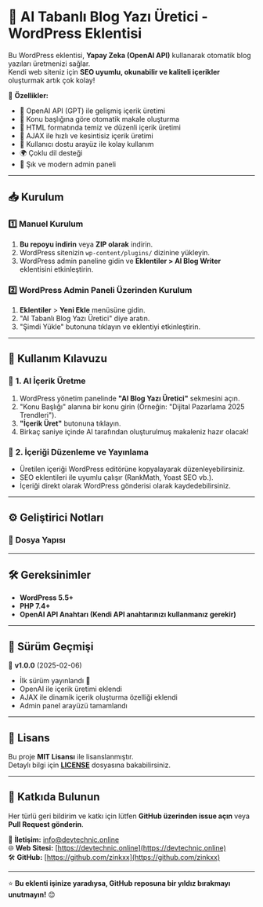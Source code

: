 # 📜 AI Tabanlı Blog Yazı Üretici - WordPress Eklentisi

Bu WordPress eklentisi, **Yapay Zeka (OpenAI API)** kullanarak otomatik blog yazıları üretmenizi sağlar.  
Kendi web siteniz için **SEO uyumlu, okunabilir ve kaliteli içerikler** oluşturmak artık çok kolay!  

🚀 **Özellikler:**
- 🧠 OpenAI API (GPT) ile gelişmiş içerik üretimi  
- 🎯 Konu başlığına göre otomatik makale oluşturma  
- 📝 HTML formatında temiz ve düzenli içerik üretimi  
- 🔄 AJAX ile hızlı ve kesintisiz içerik üretimi  
- 📌 Kullanıcı dostu arayüz ile kolay kullanım  
- 🌍 Çoklu dil desteği  
- 🎨 Şık ve modern admin paneli  

---

## 📥 **Kurulum**

### 1️⃣ **Manuel Kurulum**  
1. **Bu repoyu indirin** veya **ZIP olarak** indirin.  
2. WordPress sitenizin `wp-content/plugins/` dizinine yükleyin.  
3. WordPress admin paneline gidin ve **Eklentiler > AI Blog Writer** eklentisini etkinleştirin.  

### 2️⃣ **WordPress Admin Paneli Üzerinden Kurulum**  
1. **Eklentiler** > **Yeni Ekle** menüsüne gidin.  
2. "AI Tabanlı Blog Yazı Üretici" diye aratın.  
3. "Şimdi Yükle" butonuna tıklayın ve eklentiyi etkinleştirin.  

---

## 🚀 **Kullanım Kılavuzu**  

### 🔹 **1. AI İçerik Üretme**  
1. WordPress yönetim panelinde **"AI Blog Yazı Üretici"** sekmesini açın.  
2. "Konu Başlığı" alanına bir konu girin (Örneğin: "Dijital Pazarlama 2025 Trendleri").  
3. **"İçerik Üret"** butonuna tıklayın.  
4. Birkaç saniye içinde AI tarafından oluşturulmuş makaleniz hazır olacak!  

### 🔹 **2. İçeriği Düzenleme ve Yayınlama**  
- Üretilen içeriği WordPress editörüne kopyalayarak düzenleyebilirsiniz.  
- SEO eklentileri ile uyumlu çalışır (RankMath, Yoast SEO vb.).  
- İçeriği direkt olarak WordPress gönderisi olarak kaydedebilirsiniz.  

---

## ⚙ **Geliştirici Notları**

### 📂 **Dosya Yapısı**


---

## 🛠 **Gereksinimler**
- **WordPress 5.5+**  
- **PHP 7.4+**  
- **OpenAI API Anahtarı (Kendi API anahtarınızı kullanmanız gerekir)**  

---

## 📌 **Sürüm Geçmişi**
🔹 **v1.0.0** (2025-02-06)  
- İlk sürüm yayınlandı 🎉  
- OpenAI ile içerik üretimi eklendi  
- AJAX ile dinamik içerik oluşturma özelliği eklendi  
- Admin panel arayüzü tamamlandı  

---

## 📝 **Lisans**
Bu proje **MIT Lisansı** ile lisanslanmıştır.  
Detaylı bilgi için **[LICENSE](./LICENSE)** dosyasına bakabilirsiniz.  

---

## 👥 **Katkıda Bulunun**
Her türlü geri bildirim ve katkı için lütfen **GitHub üzerinden issue açın** veya **Pull Request gönderin**.  

📧 **İletişim:** [info@devtechnic.online](mailto:info@devtechnic.online)  
🌐 **Web Sitesi:** [https://devtechnic.online](https://devtechnic.online)  
🛠 **GitHub:** [https://github.com/zinkxx](https://github.com/zinkxx)  

---

⭐ **Bu eklenti işinize yaradıysa, GitHub reposuna bir yıldız bırakmayı unutmayın!** 😊  


